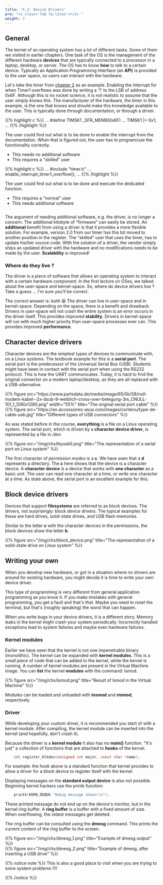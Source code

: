 ```yaml
---
title: 'X.3: Device Drivers'
pre: "<i class='fab fa-linux'></i> "
weight: 3
---
```


## General
The kernel of an operating system has a lot of different tasks. Some of them we visited in earlier chapters. One task of the OS is the management of the different hardware **devices** that are typically connected to a processor in a laptop, desktop, or server. The OS has to know **how** to talk to a certain device. Typically an Application Programming Interface (an **API**) is provided to the user space, so users can interact with the hardware.

Let's take the timer from [chapter 2](../../ch2-interrupts/theory2_timer/) as an example. Enabling the interrupt for when Timer1 overflows was done by writing a '1' to the LSB of address 0x6F. Although this is no rocket science, it is not realistic to assume that the user *simply knows this*. The manufacturer of the hardware, the timer in this example, is the one that knows and should make this knowledge available to the user. This is typically done through documentation, or through a driver.

<div class="multicolumn">
  <div class="column">
    {{% highlight c %}}
      ...
      #define TIMSK1 _SFR_MEM8(0x6F)
      ...
      TIMSK1 |= 0x1;
      ...
    {{% /highlight %}}
    <p>The user could find out what is to be done to enable the interrupt from the documentation. When that is figured out, the user has to program/use the functionality correctly.</p>
    <ul> 
      <li><i class="fas fa-plus-circle"></i> This needs no additional software</li>
      <li><i class="fas fa-minus-circle"></i> This requires a "skilled" user</li>
    </ul>
  </div>
  <div class="column">
    {{% highlight c %}}
      ...
      #include "timer.h"
      ...
      enable_interrupt_timer1_overflow();
      ...
    {{% /highlight %}}
    <p>The user could find out what is to be done and execute the dedicated function.</p>
    <ul> 
      <li><i class="fas fa-plus-circle"></i> This requires a "normal" user</li>
      <li><i class="fas fa-minus-circle"></i> This needs additional software</li>
    </ul>
  </div>
</div>

The argument of needing additional software, e.g. the driver, is no longer a concern. The additional kilobyte of "firmware" can easily be stored. An **additional** benefit from using a driver is that it provides a more flexible solution. For example, version 2.0 from our timer has this bit moved to another position in the register. The "skilled" user that uses the timer, has to update his/her source code. With the solution of a driver, the vendor simply ships an updated driver with the hardware and no modifications needs to be made by the user. **Scalability** is improved!

### Where do they live ?
The driver is a piece of software that allows an operating system to interact with a certain hardware component. In the first lecture on OSes, we talked about the user-space and kernel-space. So, where do device drivers live ? Take a guess ... I'm sure you'll be correct.

The correct answer is: both :smile: The driver can live in user-space and in kernel-space. Depending on the space, there is a benefit and drawback. Drivers in user-space will not crash the entire system is an error occurs in the driver itself. This provides improved **stability**. Drivers in kernel-space will run with much higher priority than user-space processes ever can. This provides improved **performance**. 


## Character device drivers
Character devices are the simplest types of devices to communicate with, on a Linux systems. The textbook example for this is a **serial port**. The serial port is the predecessor of the Universal Serial Bus (USB). Students might have been in contact with the serial port when using the RS232 protocol. This is how the UART communicates. Today, it is hard to find the original connector on a modern laptop/desktop, as they are all replaced with a USB-alternative.

<div class="multicolumn">
  <div class="column">
    {{% figure src="https://www.partsdata.de/media/image/65/5b/58/null-modem-kabel--2x-dsub-9-weiblich-cross-over-belegung-3m_CNULL-101_1_1280x1280.png" width="55%" title="The original serial port cable" %}}
  </div>
  <div class="column">
    {{% figure src="https://en.accessoires-asus.com/images/contenu/type-de-cable-usb.jpg" title="Different types of USB connectors" %}}
  </div>
</div>

As was stated before in the course, **everything** is a file on a Linux operating system. The serial port, which is driven by a **character device driver**, is represented by a file in */dev*

{{% figure src="/img/chx/ttyusb0.png" title="The representation of a serial port on Linux system" %}}

The first character of *permission modes* is a **c**. We have seen that a **d** represents a directory. The **c** here shows that the device is a character device. A **character device** is a device that works with **one character** as a basic unit. The user can read one character at a time, or write one character at a time. As state above, the serial port is an excellent example for this.


## Block device drivers

Devices that support **filesystems** are referred to as block devices. The drivers, not surprisingly: block device drivers. The typical examples for these are hard drives, solid-state drives, and USB flash memories.

Similar to the letter **c** with the character devices in the permissions, the block devices show the letter **b**.

{{% figure src="/img/chx/block_device.png" title="The representation of a solid-state drive on Linux system" %}}


## Writing your own

When you develop new hardware, or got in a situation where no drivers are around for existing hardware, you might decide it is time to write your own device driver.

This type of programming is very different from general application programming as you know it. If you make mistakes with general programming, you get a fault and that's that. Maybe you need to reset the terminal, but that's (roughly speaking) the worst that can happen.

When you write bugs in your device drivers, it is a different story. Memory leaks in the kernel might crash your system periodically. Incorrectly handled exceptions lead to system failures and maybe even hardware failures.

### Kernel modules
Earlier we have seen that the kernel is not one impenetrable binary (monolithic). The kernel can be expanded with **kernel modules**. This is a *small* piece of code that can be added to the kernel, while the kernel is running. A number of kernel modules are present in the Virtual Machine image. You can **list** the kernel **modules** with the command: lsmod.

{{% figure src="/img/chx/lsmod.png" title="Result of lsmod in the Virtual Machine" %}}

Modules can be loaded and unloaded with **insmod** and **rmmod**, respectively.

### Driver
While developing your custom driver, it is recommended you start of with a kernel module. After compiling, the kernel module can be inserted into the kernel (and hopefully, don't crash it).

Because the driver is a **kernel module** it also has no **main()** function. "It's just" a collection of functions that are attached to **hooks** of the kernel.

```C
    int register_blkdev(unsigned int major, const char *name);
```

For example: the *hook* above is a standard function that kernel provides to allow a driver for a block device to register itself with the kernel.

Displaying messages on the **standard output device** is also not possible. Beginning kernel hackers use the printk function:

```C
    printk(KERN_DEBUG "Debug message shown!\n");
```

These printed message do not end up on the device's monitor, but in the kernel ring buffer. A **ring buffer** is a buffer with a fixed amount of size. When overflowing, the oldest messages get deleted.

The ring buffer can be consulted using the **dmesg** command. This prints the current content of the ring buffer to the screen.

<div class="multicolumn">
  <div class="column">
    {{% figure src="/img/chx/dmesg_1.png" title="Example of dmesg output" %}}
  </div>
  <div class="column">
    {{% figure src="/img/chx/dmesg_2.png" title="Example of dmesg, after inserting a USB drive" %}}
  </div>
</div>


{{% notice note %}}
This is also a good place to visit when you are trying to solve system problems !!!!

{{% /notice %}}